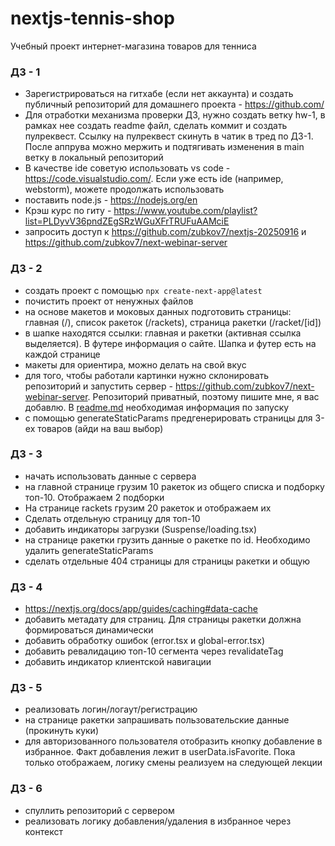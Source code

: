 # nextjs-tennis-shop
Учебный проект интернет-магазина товаров для тенниса

### ДЗ - 1

- Зарегистрироваться на гитхабе (если нет аккаунта) и создать публичный репозиторий для домашнего проекта - https://github.com/
- Для отработки механизма проверки ДЗ, нужно создать ветку hw-1, в рамках нее создать readme файл, сделать коммит и создать пулреквест. Ссылку на пулреквест скинуть в чатик в тред по ДЗ-1. После аппрува можно мержить и подтягивать изменения в main ветку в локальный репозиторий
- В качестве ide советую использовать vs code - https://code.visualstudio.com/. Если уже есть ide (например, webstorm), можете продолжать использовать
- поставить node.js - https://nodejs.org/en
- Крэш курс по гиту - https://www.youtube.com/playlist?list=PLDyvV36pndZEgSRzWGuXFrTRUFuAAMciE
- запросить доступ к https://github.com/zubkov7/nextjs-20250916 и https://github.com/zubkov7/next-webinar-server

### ДЗ - 2

- создать проект с помощью `npx create-next-app@latest`
- почистить проект от ненужных файлов
- на основе макетов и моковых данных подготовить страницы: главная (/), список ракеток (/rackets), страница ракетки (/racket/[id])
- в шапке находятся ссылки: главная и ракетки (активная ссылка выделяется). В футере информация о сайте. Шапка и футер есть на каждой странице
- макеты для ориентира, можно делать на свой вкус
- для того, чтобы работали картинки нужно склонировать репозиторий и запустить сервер - https://github.com/zubkov7/next-webinar-server. Репозиторий приватный, поэтому пишите мне, я вас добавлю. В [readme.md](http://readme.md) необходимая информация по запуску
- с помощью generateStaticParams предгенерировать страницы для 3-ех товаров (айди на ваш выбор)

### ДЗ - 3

- начать использовать данные с сервера
- на главной странице грузим 10 ракеток из общего списка и подборку топ-10. Отображаем 2 подборки
- На странице rackets грузим 20 ракеток и отображаем их
- Сделать отдельную страницу для топ-10
- добавить индикаторы загрузки (Suspense/loading.tsx)
- на странице ракетки грузить данные о ракетке по id. Необходимо удалить generateStaticParams
- сделать отдельные 404 страницы для страницы ракетки и общую

### ДЗ - 4

- https://nextjs.org/docs/app/guides/caching#data-cache
- добавить метадату для страниц. Для страницы ракетки должна формироваться динамически
- добавить обработку ошибок (error.tsx и global-error.tsx)
- добавить ревалидацию топ-10 сегмента через revalidateTag
- добавить индикатор клиентской навигации

### ДЗ - 5

- реализовать логин/логаут/регистрацию
- на странице ракетки запрашивать пользовательские данные (прокинуть куки)
- для авторизованного пользователя отобразить кнопку добавление в избранное. Факт добавления лежит в userData.isFavorite. Пока только отображаем, логику смены реализуем на следующей лекции

### ДЗ - 6

- спуллить репозиторий с сервером
- реализовать логику добавления/удаления в избранное через контекст

